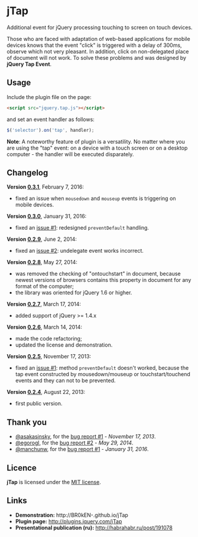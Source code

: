 # jTap

Additional event for jQuery processing touching to screen on touch devices.

Those who are faced with adaptation of web-based applications for mobile devices knows that the event "click" is triggered with a delay of 300ms, observe which not very pleasant. In addition, click on non-delegated place of document will not work. To solve these problems and was designed by **jQuery Tap Event**.

## Usage

Include the plugin file on the page:

```html
<script src="jquery.tap.js"></script>
```

and set an event handler as follows:

```javascript
$('selector').on('tap', handler);
```

**Note**: A noteworthy feature of plugin is a versatility. No matter where you are using the "tap" event: on a device with a touch screen or on a desktop computer - the handler will be executed disparately.

## Changelog

**Version [0.3.1](https://github.com/BR0kEN-/jTap/tree/v0.3.1)**, February 7, 2016:
- fixed an issue when `mousedown` and `mouseup` events is triggering on mobile devices.

**Version [0.3.0](https://github.com/BR0kEN-/jTap/tree/v0.3.0)**, January 31, 2016:
- fixed an [issue #1](https://github.com/BR0kEN-/jTap/issues/1): redesigned `preventDefault` handling.

**Version [0.2.9](https://github.com/BR0kEN-/jTap/tree/v0.2.9)**, June 2, 2014:
- fixed an [issue #2](https://github.com/BR0kEN-/jTap/issues/2): undelegate event works incorrect.

**Version [0.2.8](https://github.com/BR0kEN-/jTap/tree/v0.2.8)**, May 27, 2014:
- was removed the checking of "ontouchstart" in document, because newest versions of browsers contains this property in document for any format of the computer;
- the library was oriented for jQuery 1.6 or higher.

**Version [0.2.7](https://github.com/BR0kEN-/jTap/tree/v0.2.7)**, March 17, 2014:
- added support of jQuery >= 1.4.x

**Version [0.2.6](https://github.com/BR0kEN-/jTap/tree/v0.2.6)**, March 14, 2014:
- made the code refactoring;
- updated the license and demonstration.

**Version [0.2.5](https://github.com/BR0kEN-/jTap/tree/v0.2.5)**, November 17, 2013:
- fixed an [issue #1](https://github.com/BR0kEN-/jTap/issues/1): method `preventDefault` doesn't worked, because the tap event constructed by mousedown/mouseup or touchstart/touchend events and they can not to be prevented.

**Version [0.2.4](https://github.com/BR0kEN-/jTap/tree/v0.2.4)**, August 22, 2013:
- first public version.

## Thank you

- [@asakasinsky](https://github.com/asakasinsky), for the [bug report #1](https://github.com/BR0kEN-/jTap/issues/1) - *November 17, 2013*.
- [@egorogl](https://github.com/egorogl), for the [bug report #2](https://github.com/BR0kEN-/jTap/issues/2) - *May 29, 2014*.
- [@manchunw](https://github.com/manchunw), for the [bug report #1](https://github.com/BR0kEN-/jTap/issues/1) - *January 31, 2016*.

## Licence

**jTap** is licensed under the [MIT license](http://opensource.org/licenses/mit-license.html).

## Links

- **Demonstration:** http://BR0kEN-.github.io/jTap
- **Plugin page:** http://plugins.jquery.com/jTap
- **Presentational publication (ru):** http://habrahabr.ru/post/191078
